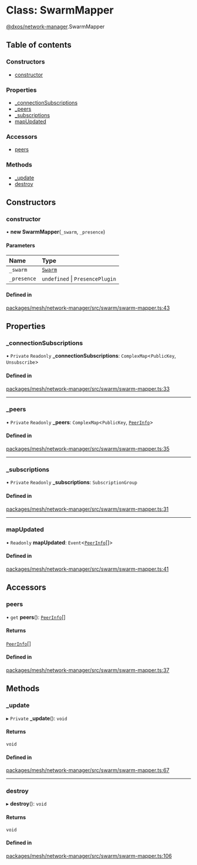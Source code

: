 # Class: SwarmMapper

[@dxos/network-manager](../modules/dxos_network_manager.md).SwarmMapper

## Table of contents

### Constructors

- [constructor](dxos_network_manager.SwarmMapper.md#constructor)

### Properties

- [\_connectionSubscriptions](dxos_network_manager.SwarmMapper.md#_connectionsubscriptions)
- [\_peers](dxos_network_manager.SwarmMapper.md#_peers)
- [\_subscriptions](dxos_network_manager.SwarmMapper.md#_subscriptions)
- [mapUpdated](dxos_network_manager.SwarmMapper.md#mapupdated)

### Accessors

- [peers](dxos_network_manager.SwarmMapper.md#peers)

### Methods

- [\_update](dxos_network_manager.SwarmMapper.md#_update)
- [destroy](dxos_network_manager.SwarmMapper.md#destroy)

## Constructors

### constructor

• **new SwarmMapper**(`_swarm`, `_presence`)

#### Parameters

| Name | Type |
| :------ | :------ |
| `_swarm` | [`Swarm`](dxos_network_manager.Swarm.md) |
| `_presence` | `undefined` \| `PresencePlugin` |

#### Defined in

[packages/mesh/network-manager/src/swarm/swarm-mapper.ts:43](https://github.com/dxos/dxos/blob/32ae9b579/packages/mesh/network-manager/src/swarm/swarm-mapper.ts#L43)

## Properties

### \_connectionSubscriptions

• `Private` `Readonly` **\_connectionSubscriptions**: `ComplexMap`<`PublicKey`, `Unsubscribe`\>

#### Defined in

[packages/mesh/network-manager/src/swarm/swarm-mapper.ts:33](https://github.com/dxos/dxos/blob/32ae9b579/packages/mesh/network-manager/src/swarm/swarm-mapper.ts#L33)

___

### \_peers

• `Private` `Readonly` **\_peers**: `ComplexMap`<`PublicKey`, [`PeerInfo`](../interfaces/dxos_network_manager.PeerInfo.md)\>

#### Defined in

[packages/mesh/network-manager/src/swarm/swarm-mapper.ts:35](https://github.com/dxos/dxos/blob/32ae9b579/packages/mesh/network-manager/src/swarm/swarm-mapper.ts#L35)

___

### \_subscriptions

• `Private` `Readonly` **\_subscriptions**: `SubscriptionGroup`

#### Defined in

[packages/mesh/network-manager/src/swarm/swarm-mapper.ts:31](https://github.com/dxos/dxos/blob/32ae9b579/packages/mesh/network-manager/src/swarm/swarm-mapper.ts#L31)

___

### mapUpdated

• `Readonly` **mapUpdated**: `Event`<[`PeerInfo`](../interfaces/dxos_network_manager.PeerInfo.md)[]\>

#### Defined in

[packages/mesh/network-manager/src/swarm/swarm-mapper.ts:41](https://github.com/dxos/dxos/blob/32ae9b579/packages/mesh/network-manager/src/swarm/swarm-mapper.ts#L41)

## Accessors

### peers

• `get` **peers**(): [`PeerInfo`](../interfaces/dxos_network_manager.PeerInfo.md)[]

#### Returns

[`PeerInfo`](../interfaces/dxos_network_manager.PeerInfo.md)[]

#### Defined in

[packages/mesh/network-manager/src/swarm/swarm-mapper.ts:37](https://github.com/dxos/dxos/blob/32ae9b579/packages/mesh/network-manager/src/swarm/swarm-mapper.ts#L37)

## Methods

### \_update

▸ `Private` **_update**(): `void`

#### Returns

`void`

#### Defined in

[packages/mesh/network-manager/src/swarm/swarm-mapper.ts:67](https://github.com/dxos/dxos/blob/32ae9b579/packages/mesh/network-manager/src/swarm/swarm-mapper.ts#L67)

___

### destroy

▸ **destroy**(): `void`

#### Returns

`void`

#### Defined in

[packages/mesh/network-manager/src/swarm/swarm-mapper.ts:106](https://github.com/dxos/dxos/blob/32ae9b579/packages/mesh/network-manager/src/swarm/swarm-mapper.ts#L106)
